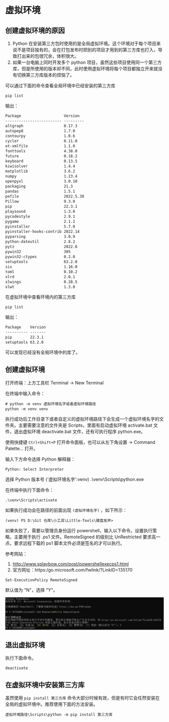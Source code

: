 # 虚拟环境

## 创建虚拟环境的原因

1. Python 在安装第三方包时使用的是全局虚拟环境。这个环境对于每个项目来说不是项目独有的，会在打包发布时把别的项目才用到的第三方库也打入，导致打出来的包很冗余，体积很大。
2. 如果一台电脑上同时开发多个 python 项目，虽然这些项目使用同一个第三方库，但是所使用的版本却不同，此时使用虚拟环境将每个项目都独立开来就没有切换第三方库版本的烦恼了。

可以通过下面的命令查看全局环境中已经安装的第三方库

```shell
pip list
```

输出：

```shell
Package                   Version
------------------------- ---------
altgraph                  0.17.3
autopep8                  1.7.0
contourpy                 1.0.6
cycler                    0.11.0
et-xmlfile                1.1.0
fonttools                 4.38.0
future                    0.18.2
keyboard                  0.13.5
kiwisolver                1.4.4
matplotlib                3.6.2
numpy                     1.23.4
openpyxl                  3.0.10
packaging                 21.3
pandas                    1.5.1
pefile                    2022.5.30
Pillow                    9.3.0
pip                       22.3.1
playsound                 1.3.0
pycodestyle               2.9.1
pygame                    2.1.2
pyinstaller               5.7.0
pyinstaller-hooks-contrib 2022.14
pyparsing                 3.0.9
python-dateutil           2.8.2
pytz                      2022.6
pywin32                   305
pywin32-ctypes            0.2.0
setuptools                63.2.0
six                       1.16.0
toml                      0.10.2
xlrd                      2.0.1
xlwings                   0.28.5
xlwt                      1.3.0
```

在虚拟环境中查看环境内的第三方库

```shell
pip list
```

输出：

```shell
Package    Version
---------- -------
pip        22.3.1
setuptools 63.2.0
```

可以发现已经没有全局环境中的库了。

## 创建虚拟环境

打开终端：上方工具栏 Terminal -> New Terminal

在终端中输入命令：

```shell
# python -m venv 虚拟环境名字或者虚拟环境路径
python -m venv venv
```

执行成功后工作目录下或者自定义的虚拟环境路径下会生成一个虚拟环境名字的文件夹。主要需要注意的文件夹是 Scripts，里面有启动虚拟环境 activate.bat 文件，退出虚拟环境 deactivate.bat 文件，还有可执行程序 python.exe。

使用快捷键 `Ctrl+Shift+P` 打开命令面板，也可以从左下角设置 -> Command Palette... 打开。

输入下方命令选择 Python 解释器：

```shell
Python: Select Interpreter
```

选择 Python 版本号 ('虚拟环境名字':venv) .\venv\Scripts\python.exe

在终端中执行下面命令：

```shell
.\venv\Scripts\activate
```

如果执行成功会在路径的前面出现 `(虚拟环境名字)` ，如下所示：

```shell
(venv) PS D:\Git 仓库\小工具\Little-Tools\键盘发声>
```

如果失败了，需要以管理员身份运行 powershell，输入以下命令。设置执行策略，主要用于执行 .ps1 文件。RemoteSigned 的级别比 UnRestricted 要求高一点，要求远程下载的 ps1 脚本文件必须是签名的才可以执行。

参考网站：

1. http://www.splaybow.com/post/powershellexecps1.html
2. 官方网址：https:/go.microsoft.com/fwlink/?LinkID=135170

```shell
Set-ExecutionPolicy RemoteSigned
```

默认值为 "N"，选择 "Y"。

![](..\图片\虚拟环境\设置执行策略.png)

## 退出虚拟环境

执行下面命令。

```shell
deactivate
```

## 在虚拟环境中安装第三方库

虽然使用 `pip install 第三方库` 命令大部分时候有效，但是有时它会任然安装在全局的虚拟环境中。推荐使用下面的方法安装。

```shell
虚拟环境路径\Scripts\python -m pip install 第三方库
```



